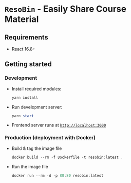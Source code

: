 # `ResoBin` - Easily Share Course Material

## Requirements

* React 16.8+

## Getting started

### Development

* Install required modules:

  ```powershell
  yarn install
  ```

* Run development server:

  ```powershell
  yarn start
  ```

* Frontend server runs at [`http://localhost:3000`](http://localhost:3000)

### Production (deployment with Docker)

* Build & tag the image file

  ```powershell
  docker build --rm -f Dockerfile -t resobin:latest .
  ```

* Run the image file

  ```powershell
  docker run --rm -d -p 80:80 resobin:latest
  ```
